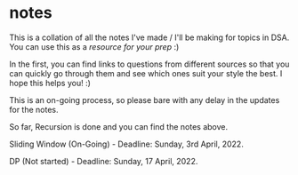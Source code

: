 # notes

This is a collation of all the notes I've made / I'll be making for topics in DSA.
 You can use this as a _resource for your prep_ :)
 
 In the first, you can find links to questions from different sources so that you can quickly go through them and see which ones suit your style the best. 
 I hope this helps you! 
 :)
 
 This is an on-going process, so please bare with any delay in the updates for the notes.
 
 So far, Recursion is done and you can find the notes above.
 
 Sliding Window (On-Going) - Deadline: Sunday, 3rd April, 2022.
 
 DP (Not started) - Deadline: Sunday, 17 April, 2022.
 
 
 
